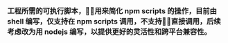 ### 工程所需的可执行脚本，用来简化 npm scripts 的操作，目前由 shell 编写，仅支持在 npm scripts 调用，不支持直接调用，后续考虑改为用 nodejs 编写，以提供更好的灵活性和跨平台兼容性。
